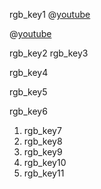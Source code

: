 rgb_key1
@[youtube](GEoQDPfRNOk&feature=youtu.be)

@[youtube](K9DVg2OhXFQ&feature=youtu.be)

rgb_key2
rgb_key3


rgb_key4


rgb_key5


rgb_key6


1. rgb_key7
2. rgb_key8
3. rgb_key9
4. rgb_key10
5. rgb_key11
